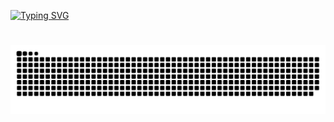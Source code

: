 [![Typing SVG](https://readme-typing-svg.demolab.com?letterSpacing=-1px&vCenter=true&font=Fira+Code&duration=2000&pause=1000&width=435&lines=+👋Hi...;🌍+Welcome+to+My+GitHub+Profile;💻+Me+is+Junior+Java+Web+Developer;heh)](https://git.io/typing-svg)
# 
<img src="https://raw.githubusercontent.com/beekaa6/beekaa6/output/snake.svg" width = 1500 alt="Snake animation" />
